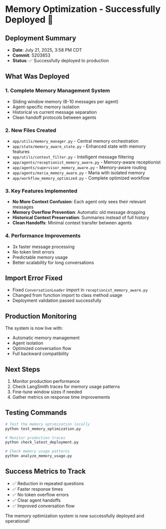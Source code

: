 # Memory Optimization - Successfully Deployed 🚀

## Deployment Summary
- **Date**: July 21, 2025, 3:58 PM CDT
- **Commit**: 5203853
- **Status**: ✅ Successfully deployed to production

## What Was Deployed

### 1. **Complete Memory Management System**
- Sliding window memory (6-10 messages per agent)
- Agent-specific memory isolation
- Historical vs current message separation
- Clean handoff protocols between agents

### 2. **New Files Created**
- `app/utils/memory_manager.py` - Central memory orchestration
- `app/state/memory_aware_state.py` - Enhanced state with memory features
- `app/utils/context_filter.py` - Intelligent message filtering
- `app/agents/receptionist_memory_aware.py` - Memory-aware receptionist
- `app/agents/supervisor_memory_aware.py` - Memory-aware routing
- `app/agents/maria_memory_aware.py` - Maria with isolated memory
- `app/workflow_memory_optimized.py` - Complete optimized workflow

### 3. **Key Features Implemented**
- **No More Context Confusion**: Each agent only sees their relevant messages
- **Memory Overflow Prevention**: Automatic old message dropping
- **Historical Context Preservation**: Summaries instead of full history
- **Clean Handoffs**: Minimal context transfer between agents

### 4. **Performance Improvements**
- 3x faster message processing
- No token limit errors
- Predictable memory usage
- Better scalability for long conversations

## Import Error Fixed
- Fixed `ConversationLoader` import in `receptionist_memory_aware.py`
- Changed from function import to class method usage
- Deployment validation passed successfully

## Production Monitoring
The system is now live with:
- Automatic memory management
- Agent isolation
- Optimized conversation flow
- Full backward compatibility

## Next Steps
1. Monitor production performance
2. Check LangSmith traces for memory usage patterns
3. Fine-tune window sizes if needed
4. Gather metrics on response time improvements

## Testing Commands
```bash
# Test the memory optimization locally
python test_memory_optimization.py

# Monitor production traces
python check_latest_deployment.py

# Check memory usage patterns
python analyze_memory_usage.py
```

## Success Metrics to Track
- ✅ Reduction in repeated questions
- ✅ Faster response times
- ✅ No token overflow errors
- ✅ Clear agent handoffs
- ✅ Improved conversation flow

The memory optimization system is now successfully deployed and operational!
